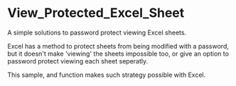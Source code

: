 # View_Protected_Excel_Sheet
A simple solutions to password protect viewing Excel sheets.

Excel has a method to protect sheets from being modified with a password, but it doesn't make 'viewing' the sheets impossible too, or give an option to password protect viewing each sheet seperatly.

This sample, and function makes such strategy possible with Excel.

